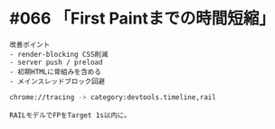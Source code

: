# #066 「First Paintまでの時間短縮」

```text
改善ポイント
- render-blocking CSS削減
- server push / preload
- 初期HTMLに骨組みを含める
- メインスレッドブロック回避
```

```bash
chrome://tracing -> category:devtools.timeline,rail
```

```text
RAILモデルでFPをTarget 1s以内に。
```
